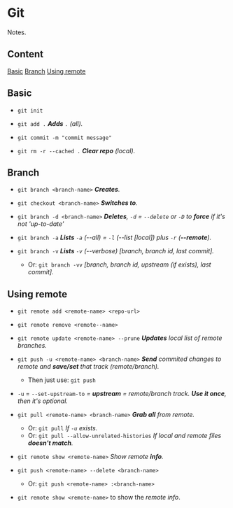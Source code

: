 # Git

Notes.

## Content

[Basic](#Basic)
[Branch](#Branch)
[Using remote](#Using-remote)

## Basic

- `git init`

- `git add .` *__Adds__ `.` (all).*

- `git commit -m "commit message"`

- `git rm -r --cached .` *__Clear repo__ (local).*

## Branch

- `git branch <branch-name>` *__Creates__.*

- `git checkout <branch-name>` *__Switches to__.*

- `git branch -d <branch-name>` *__Deletes__, `-d` = `--delete` or `-D` to **force** if it's not 'up-to-date'*

- `git branch -a` *__Lists__ `-a` (--all) = `-l` (--list [local]) plus `-r` (**--remote**).*

- `git branch -v` *__Lists__ `-v` (--verbose) [branch, branch id, last commit].*
  - Or: `git branch -vv` *[branch, branch id, upstream (if exists), last commit].*

## Using remote

- `git remote add <remote-name> <repo-url>`

- `git remote remove <remote--name>`

- `git remote update <remote-name> --prune` *__Updates__ local list of remote branches.*

- `git push -u <remote-name> <branch-name>` *__Send__ commited changes to remote and **save/set** that track (remote/branch).*
  - Then just use: `git push`

- `-u` = `--set-upstream-to` *= **upstream** = remote/branch track. __Use it once__, then it's optional.*

- `git pull <remote-name> <branch-name>` *__Grab all__ from remote.*
  - Or: `git pull` *If `-u` exists.*
  - Or: `git pull --allow-unrelated-histories` *If local and remote files __doesn't match__.*

- `git remote show <remote-name>` *Show remote **info**.*

- `git push <remote-name> --delete <branch-name>`
  - Or: `git push <remote-name> :<branch-name>`

- `git remote show <remote-name>` to show the _remote info_.

